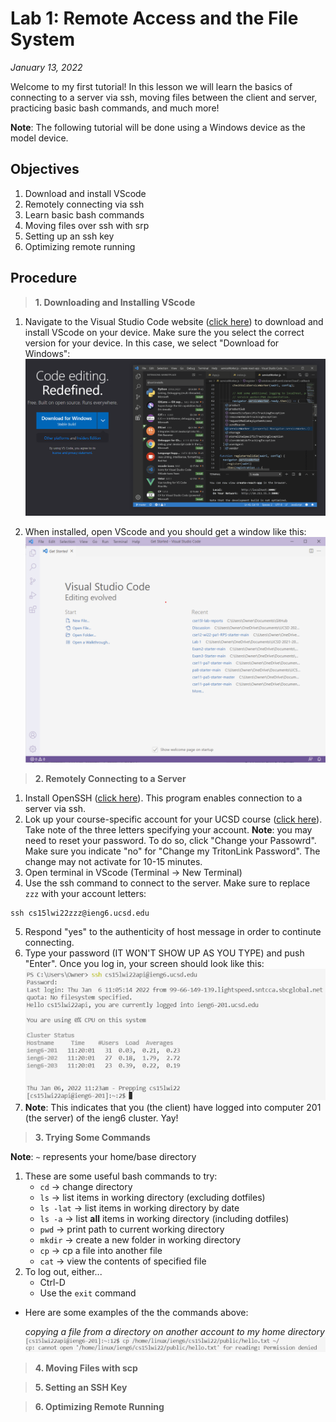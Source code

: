 # Lab 1: Remote Access and the File System

*January 13, 2022*

Welcome to my first tutorial! In this lesson we will learn the basics of connecting to a server via ssh, moving files between the client and server, practicing basic bash commands, and much more! 

**Note**: The following tutorial will be done using a Windows device as the model device. 

## Objectives
1. Download and install VScode
2. Remotely connecting via ssh
3. Learn basic bash commands
4. Moving files over ssh with srp
5. Setting up an ssh key
6. Optimizing remote running

## Procedure

> **1. Downloading and Installing VScode**
1. Navigate to the Visual Studio Code website ([click here](https://code.visualstudio.com/)) to download and install VScode on your device. Make sure the you select the correct version for your device. In this case, we select "Download for Windows": 
![Image](Screenshot%202022-01-13%20215708.png)

2. When installed, open VScode and you should get a window like this:
![Image](Screenshot%202022-01-13%20120515.png)

> **2. Remotely Connecting to a Server**
1. Install OpenSSH ([click here](https://docs.microsoft.com/en-us/windows-server/administration/openssh/openssh_install_firstuse)). This program enables connection to a server via ssh.
2. Lok up your course-specific account for your UCSD course ([click here](https://sdacs.ucsd.edu/~icc/index.php)). Take note of the three letters specifying your account. **Note**: you may need to reset your password. To do so, click "Change your Passowrd". Make sure you indicate "no" for "Change my TritonLink Password". The change may not activate for 10-15 minutes. 
3. Open terminal in VScode (Terminal -> New Terminal)
4. Use the ssh command to connect to the server. Make sure to replace `zzz` with your account letters:
```
ssh cs15lwi22zzz@ieng6.ucsd.edu
```
5. Respond "yes" to the authenticity of host message in order to continute connecting.
6. Type your password (IT WON'T SHOW UP AS YOU TYPE) and push "Enter". Once you log in, your screen should look like this:
![Image](first_login.png)
7. **Note**: This indicates that you (the client) have logged into computer 201 (the server) of the ieng6 cluster. Yay!
> **3. Trying Some Commands**

**Note**: `~` represents your home/base directory
1. These are some useful bash commands to try:
    * `cd` -> change directory
    * `ls`  -> list items in working directory (excluding dotfiles)
    * `ls -lat` -> list items in working directory by date 
    * `ls -a` -> list **all** items in working directory (including dotfiles)
    * `pwd` -> print path to current working directory
    * `mkdir` -> create a new folder in working directory
    * `cp` -> cp a file into another file 
    * `cat` -> view the contents of specified file
2. To log out, either...
    * Ctrl-D
    * Use the `exit` command
* Here are some examples of the the commands above:

    *copying a file from a directory on another account to my home directory*
![Image](bash_command.png)

> **4. Moving Files with scp**

> **5. Setting an SSH Key**

> **6. Optimizing Remote Running**


